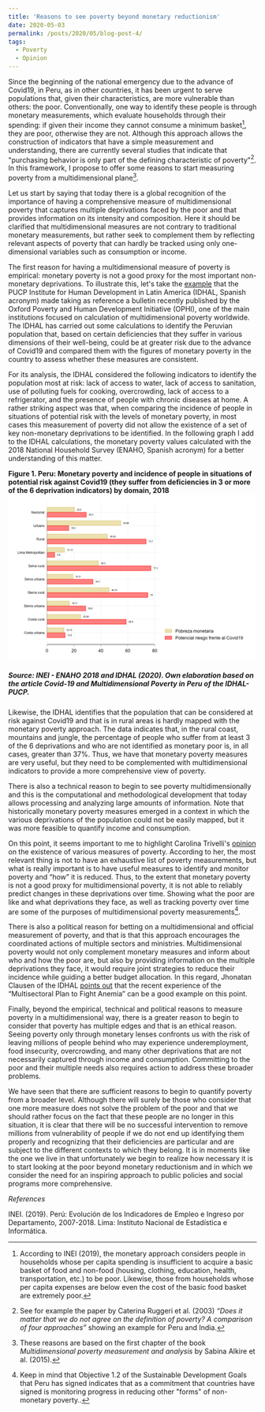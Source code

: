 ```yaml
---
title: 'Reasons to see poverty beyond monetary reductionism'
date: 2020-05-03
permalink: /posts/2020/05/blog-post-4/
tags:
  - Poverty
  - Opinion
---
```


Since the beginning of the national emergency due to the advance of Covid19, in Peru, as in other countries, it has been urgent to serve populations that, given their characteristics, are more vulnerable than others: the poor. Conventionally, one way to identify these people is through monetary measurements, which evaluate households through their spending: if given their income they cannot consume a minimum basket[^1], they are poor, otherwise they are not. Although this approach allows the construction of indicators that have a simple measurement and understanding, there are currently several studies that indicate that "purchasing behavior is only part of the defining characteristic of poverty"[^2]. In this framework, I propose to offer some reasons to start measuring poverty from a multidimensional plane[^3].

Let us start by saying that today there is a global recognition of the importance of having a comprehensive measure of multidimensional poverty that captures multiple deprivations faced by the poor and that provides information on its intensity and composition. Here it should be clarified that multidimensional measures are not contrary to traditional monetary measurements, but rather seek to complement them by reflecting relevant aspects of poverty that can hardly be tracked using only one-dimensional variables such as consumption or income.

The first reason for having a multidimensional measure of poverty is empirical: monetary poverty is not a good proxy for the most important non-monetary deprivations. To illustrate this, let's take the [example](http://blog.pucp.edu.pe/blog/idhal/2020/04/19/covid-19-y-pobreza-multidimensional-en-el-peru/) that the PUCP Institute for Human Development in Latin America (IDHAL, Spanish acronym) made taking as reference a bulletin recently published by the Oxford Poverty and Human Development Initiative (OPHI), one of the main institutions focused on calculation of multidimensional poverty worldwide. The IDHAL has carried out some calculations to identify the Peruvian population that, based on certain deficiencies that they suffer in various dimensions of their well-being, could be at greater risk due to the advance of Covid19 and compared them with the figures of monetary poverty in the country to assess whether these measures are consistent.

For its analysis, the IDHAL considered the following indicators to identify the population most at risk: lack of access to water, lack of access to sanitation, use of polluting fuels for cooking, overcrowding, lack of access to a refrigerator, and the presence of people with chronic diseases at home. A rather striking aspect was that, when comparing the incidence of people in situations of potential risk with the levels of monetary poverty, in most cases this measurement of poverty did not allow the existence of a set of key non-monetary deprivations to be identified. In the following graph I add to the IDHAL calculations, the monetary poverty values calculated with the 2018 National Household Survey (ENAHO, Spanish acronym) for a better understanding of this matter.

**Figure 1. Peru: Monetary poverty and incidence of people in situations of potential risk against Covid19 (they suffer from deficiencies in 3 or more of the 6 deprivation indicators) by domain, 2018**
![Editing a markdown file for a talk](/images/post4graph1.png)
##### Source: INEI - ENAHO 2018 and IDHAL (2020). Own elaboration based on the article *Covid-19 and Multidimensional Poverty in Peru* of the IDHAL-PUCP.

Likewise, the IDHAL identifies that the population that can be considered at risk against Covid19 and that is in rural areas is hardly mapped with the monetary poverty approach. The data indicates that, in the rural coast, mountains and jungle, the percentage of people who suffer from at least 3 of the 6 deprivations and who are not identified as monetary poor is, in all cases, greater than 37%. Thus, we have that monetary poverty measures are very useful, but they need to be complemented with multidimensional indicators to provide a more comprehensive view of poverty.

There is also a technical reason to begin to see poverty multidimensionally and this is the computational and methodological development that today allows processing and analyzing large amounts of information. Note that historically monetary poverty measures emerged in a context in which the various deprivations of the population could not be easily mapped, but it was more feasible to quantify income and consumption.

On this point, it seems important to me to highlight Carolina Trivelli's [opinion](https://elcomercio.pe/economia/opinion/cuantas-medidas-de-pobreza-necesitamos-por-carolina-trivelli-opinion-noticia/) on the existence of various measures of poverty. According to her, the most relevant thing is not to have an exhaustive list of poverty measurements, but what is really important is to have useful measures to identify and monitor poverty and “how” it is reduced. Thus, to the extent that monetary poverty is not a good proxy for multidimensional poverty, it is not able to reliably predict changes in these deprivations over time. Showing what the poor are like and what deprivations they face, as well as tracking poverty over time are some of the purposes of multidimensional poverty measurements[^4].

There is also a political reason for betting on a multidimensional and official measurement of poverty, and that is that this approach encourages the coordinated actions of multiple sectors and ministries. Multidimensional poverty would not only complement monetary measures and inform about who and how the poor are, but also by providing information on the multiple deprivations they face, it would require joint strategies to reduce their incidence while guiding a better budget allocation. In this regard, Jhonatan Clausen of the IDHAL [points out](http://blog.pucp.edu.pe/blog/idhal/2020/03/01/sirve-para-algo-una-medida-oficial-de-pobreza-multidimensional-en-el-peru/) that the recent experience of the “Multisectoral Plan to Fight Anemia” can be a good example on this point.

Finally, beyond the empirical, technical and political reasons to measure poverty in a multidimensional way, there is a greater reason to begin to consider that poverty has multiple edges and that is an ethical reason. Seeing poverty only through monetary lenses confronts us with the risk of leaving millions of people behind who may experience underemployment, food insecurity, overcrowding, and many other deprivations that are not necessarily captured through income and consumption. Committing to the poor and their multiple needs also requires action to address these broader problems.

We have seen that there are sufficient reasons to begin to quantify poverty from a broader level. Although there will surely be those who consider that one more measure does not solve the problem of the poor and that we should rather focus on the fact that these people are no longer in this situation, it is clear that there will be no successful intervention to remove millions from vulnerability of people if we do not end up identifying them properly and recognizing that their deficiencies are particular and are subject to the different contexts to which they belong. It is in moments like the one we live in that unfortunately we begin to realize how necessary it is to start looking at the poor beyond monetary reductionism and in which we consider the need for an inspiring approach to public policies and social programs more comprehensive.

[^1]: According to INEI (2019), the monetary approach considers people in households whose per capita spending is insufficient to acquire a basic basket of food and non-food (housing, clothing, education, health, transportation, etc.) to be poor. Likewise, those from households whose per capita expenses are below even the cost of the basic food basket are extremely poor.

[^2]: See for example the paper by Caterina Ruggeri et al. (2003) *“Does it matter that we do not agree on the definition of poverty? A comparison of four approaches”* showing an example for Peru and India.

[^3]: These reasons are based on the first chapter of the book *Multidimensional poverty measurement and analysis* by Sabina Alkire et al. (2015).

[^4]: Keep in mind that Objective 1.2 of the Sustainable Development Goals that Peru has signed indicates that as a commitment that countries have signed is monitoring progress in reducing other "forms" of non-monetary poverty..

*References*

INEI. (2019). Perú: Evolución de los Indicadores de Empleo e Ingreso por Departamento, 2007-2018. Lima: Instituto Nacional de Estadística e Informática.
